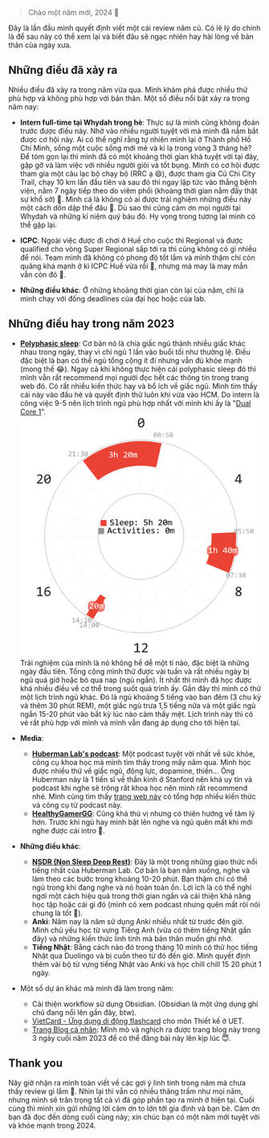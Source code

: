 > Chào một năm mới, 2024  🐳

Đây là lần đầu mình quyết định viết một cái review năm cũ. Có lẽ lý do chính là để sau này có thể xem lại và biết đâu sẽ ngạc nhiên hay hài lòng về bản thân của ngày xưa. 

## Những điều đã xảy ra 
Nhiều điều đã xảy ra trong năm vừa qua. Mình khám phá được nhiều thứ phù hợp và không phù hợp với bản thân. Một số điều nổi bật xảy ra trong năm nay:

- **Intern full-time tại Whydah trong hè**: Thực sự là mình cũng không đoán trước được điều này. Nhờ vào nhiều người tuyệt vời mà mình đã nắm bắt được cơ hội này. Ai có thể nghĩ rằng tự nhiên mình lại ở Thành phố Hồ Chí Minh, sống một cuộc sống mới mẻ và kì lạ trong vòng 3 tháng hè? Để tóm gọn lại thì mình đã có một khoảng thời gian khá tuyệt vời tại đây, gặp gỡ và làm việc với nhiều người giỏi và tốt bụng. Mình có cơ hội được tham gia một câu lạc bộ chạy bộ (RRC ạ 😄), được tham gia Củ Chi City Trail, chạy 10 km lần đầu tiên và sau đó thì ngay lập tức vào thẳng bệnh viện, nằm 7 ngày tiếp theo do viêm phổi (khoảng thời gian nằm đấy thật sự khổ sở) 🫠. Mình cá là không có ai được trải nghiệm những điều này một cách dồn dập thế đâu 🤣. Dù sao thì cũng cảm ơn mọi người tại Whydah và những kỉ niệm quý báu đó. Hy vọng trong tương lai mình có thể gặp lại.

- **ICPC**: Ngoài việc được đi chơi ở Huế cho cuộc thi Regional và được qualified cho vòng Super Regional sắp tới ra thì cũng không có gì nhiều để nói. Team mình đã không có phong độ tốt lắm và mình thậm chí còn quăng khá mạnh ở kì ICPC Huế vừa rồi 🥹, nhưng mà may là may mắn vẫn còn đó 🌸.

- **Những điều khác**: Ở những khoảng thời gian còn lại của năm, chỉ là mình chạy với đống deadlines của đại học hoặc của lab.

## Những điều hay trong năm 2023
- **[Polyphasic sleep](https://www.polyphasic.net/)**: Cơ bản nó là chia giấc ngủ thành nhiều giấc khác nhau trong ngày, thay vì chỉ ngủ 1 lần vào buổi tối như thường lệ. Điều đặc biệt là bạn có thể ngủ tổng cộng ít đi nhưng vẫn đủ khỏe mạnh (mong thế 😂). Ngay cả khi không thực hiện cái polyphasic sleep đó thì mình vẫn rất recommend mọi người đọc hết các thông tin trong trang web đó. Có rất nhiều kiến thức hay và bổ ích về giấc ngủ. Mình tìm thấy cái này vào đầu hè và quyết định thử luôn khi vừa vào HCM. Do intern là công việc 9-5 nên lịch trình ngủ phù hợp nhất với mình khi ấy là "[Dual Core 1](https://www.polyphasic.net/dual-core-1/)". ![](/assets/DC1-default-1.png) Trải nghiệm của mình là nó không hề dễ một tí nào, đặc biệt là những ngày đầu tiên. Tổng cộng mình thử được vài tuần và rất nhiều ngày bị ngủ quá giờ hoặc bỏ qua nap (ngủ ngắn). Ít nhất thì mình đã học được khá nhiều điều về cơ thể trong suốt quá trình ấy.
Gần đây thì mình có thử một lịch trình ngủ khác. Đó là ngủ khoảng 5 tiếng vào ban đêm (3 chu kỳ và thêm 30 phút REM), một giấc ngủ trưa 1,5 tiếng nữa và một giấc ngủ ngắn 15-20 phút vào bất kỳ lúc nào cảm thấy mệt. Lịch trình này thì có vẻ rất phù hợp với mình và mình vẫn đang áp dụng cho tới hiện tại.
- **Media**:
    - **[Huberman Lab's podcast](https://www.youtube.com/@hubermanlab)**: Một podcast tuyệt vời nhất về sức khỏe, công cụ khoa học mà mình tìm thấy trong mấy năm qua. Mình học được nhiều thứ về giấc ngủ, động lực, dopamine, thiền... Ông Huberman này là 1 tiến sĩ về thần kinh ở Stanford nên khá uy tín và podcast khi nghe sẽ trông rất khoa học nên mình rất recommend nhé. Mình cũng tìm thấy [trang web này](https://hubermanhub-bullet.pages.dev/) có tổng hợp nhiều kiến thức và công cụ từ podcast này.
    - **[HealthyGamerGG](https://www.youtube.com/@HealthyGamerGG)**: Cũng khá thú vị nhưng có thiên hướng về tâm lý hơn. Trước khi ngủ hay mình bật lên nghe và ngủ quên mất khi mới nghe được cái intro 🙂.
- **Những điều khác**:
    - **[NSDR (Non Sleep Deep Rest)](https://www.youtube.com/watch?v=AKGrmY8OSHM)**: Đây là một trong những giao thức nổi tiếng nhất của Huberman Lab. Cơ bản là bạn nằm xuống, nghe và làm theo các bước trong khoảng 10-20 phút. Bạn thậm chí có thể ngủ trong khi đang nghe và nó hoàn toàn ổn. Lợi ích là có thể nghỉ ngơi một cách hiệu quả trong thời gian ngắn và cải thiện khả năng học tập hoặc cái gì đó (mình có xem podcast nhưng quên mất ròi nói chung là tốt 🥹).
    - **Anki**: Năm nay là năm sử dụng Anki nhiều nhất từ trước đên giờ. Mình chủ yếu học từ vựng Tiếng Anh (vừa có thêm tiếng Nhật gần đây) và những kiến thức linh tinh mà bản thân muốn ghi nhớ. 
    - **Tiếng Nhật**: Bằng cách nào đó trong tháng 10 mình có thử học tiếng Nhật qua Duolingo và bị cuốn theo từ đó đến giờ. Mình quyết định thêm vài bộ từ vựng tiếng Nhật vào Anki và học chill chill 15 20 phút 1 ngày.

- Một số dự án khác mà mình đã làm trong năm:
    - Cải thiện workflow sử dụng Obsidian. (Obsidian là một ứng dụng ghi chú đang nổi lên gần đây, btw).
    - [VietCard - Ứng dụng di động flashcard](https://github.com/HynDuf/vietcard) cho môn Thiết kế ở UET.
    - [Trang Blog cá nhân](https://hynduf.github.io/): Mình mò và nghịch ra được trang blog này trong 3 ngày cuối năm 2023 để có thể đăng bài này lên kịp lúc 😇.

## Thank you
Nãy giờ nhận ra mình toàn viết về các gợi ý linh tinh trong năm mà chưa thấy review gì lắm 🥹. Nhìn lại thì vẫn có nhiều thăng trầm như mọi năm, nhưng mình sẽ trân trọng tất cả vì đã góp phần tạo ra mình ở hiện tại. Cuối cùng thì mình xin gửi những lời cảm ơn to lớn tới gia đình và bạn bè. Cảm ơn bạn đã đọc đến dòng cuối cùng này; xin chúc bạn có một năm mới tuyệt vời và khỏe mạnh trong 2024.
